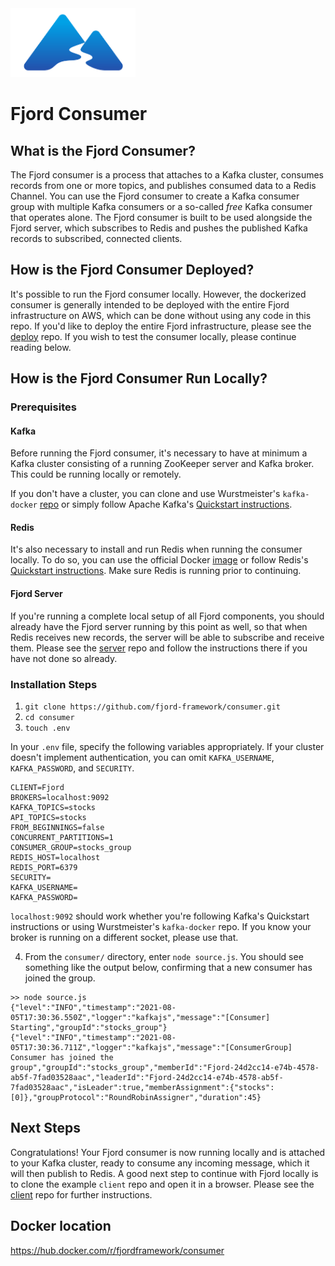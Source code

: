 <img src="./readme_materials/fjord_color-graphic.png" alt="Fjord logo" width="200"/>

# Fjord Consumer

## What is the Fjord Consumer?

The Fjord consumer is a process that attaches to a Kafka cluster, consumes records from one or more topics, and publishes consumed data to a Redis Channel. You can use the Fjord consumer to create a Kafka consumer group with multiple Kafka consumers or a so-called _free_ Kafka consumer that operates alone. The Fjord consumer is built to be used alongside the Fjord server, which subscribes to Redis and pushes the published Kafka records to subscribed, connected clients.

## How is the Fjord Consumer Deployed?

It's possible to run the Fjord consumer locally. However, the dockerized consumer is generally intended to be deployed with the entire Fjord infrastructure on AWS, which can be done without using any code in this repo. If you'd like to deploy the entire Fjord infrastructure, please see the [deploy](https://github.com/fjord-framework/deploy) repo. If you wish to test the consumer locally, please continue reading below.

## How is the Fjord Consumer Run Locally?

### Prerequisites

#### Kafka

Before running the Fjord consumer, it's necessary to have at minimum a Kafka cluster consisting of a running ZooKeeper server and Kafka broker. This could be running locally or remotely.

If you don't have a cluster, you can clone and use Wurstmeister's `kafka-docker` [repo](https://github.com/wurstmeister/kafka-docker) or simply follow Apache Kafka's [Quickstart instructions](https://kafka.apache.org/quickstart).

#### Redis

It's also necessary to install and run Redis when running the consumer locally. To do so, you can use the official Docker [image](https://hub.docker.com/_/redis/) or follow Redis's [Quickstart instructions](https://redis.io/topics/quickstart). Make sure Redis is running prior to continuing.

#### Fjord Server

If you're running a complete local setup of all Fjord components, you should already have the Fjord server running by this point as well, so that when Redis receives new records, the server will be able to subscribe and receive them. Please see the [server](https://github.com/fjord-framework/server) repo and follow the instructions there if you have not done so already.

### Installation Steps

1. `git clone https://github.com/fjord-framework/consumer.git`
2. `cd consumer`
3. `touch .env`

In your `.env` file, specify the following variables appropriately. If your cluster doesn't implement authentication, you can omit `KAFKA_USERNAME`, `KAFKA_PASSWORD`, and `SECURITY`.

```
CLIENT=Fjord
BROKERS=localhost:9092
KAFKA_TOPICS=stocks
API_TOPICS=stocks
FROM_BEGINNINGS=false
CONCURRENT_PARTITIONS=1
CONSUMER_GROUP=stocks_group
REDIS_HOST=localhost
REDIS_PORT=6379
SECURITY=
KAFKA_USERNAME=
KAFKA_PASSWORD=
```

`localhost:9092` should work whether you're following Kafka's Quickstart instructions or using Wurstmeister's `kafka-docker` repo. If you know your broker is running on a different socket, please use that.

4. From the `consumer/` directory, enter `node source.js`. You should see something like the output below, confirming that a new consumer has joined the group.

```
>> node source.js
{"level":"INFO","timestamp":"2021-08-05T17:30:36.550Z","logger":"kafkajs","message":"[Consumer] Starting","groupId":"stocks_group"}
{"level":"INFO","timestamp":"2021-08-05T17:30:36.711Z","logger":"kafkajs","message":"[ConsumerGroup] Consumer has joined the group","groupId":"stocks_group","memberId":"Fjord-24d2cc14-e74b-4578-ab5f-7fad03528aac","leaderId":"Fjord-24d2cc14-e74b-4578-ab5f-7fad03528aac","isLeader":true,"memberAssignment":{"stocks":[0]},"groupProtocol":"RoundRobinAssigner","duration":45}
```

## Next Steps

Congratulations! Your Fjord consumer is now running locally and is attached to your Kafka cluster, ready to consume any incoming message, which it will then publish to Redis. A good next step to continue with Fjord locally is to clone the example `client` repo and open it in a browser. Please see the [client](https://github.com/fjord-framework/client) repo for further instructions.

## Docker location

https://hub.docker.com/r/fjordframework/consumer
